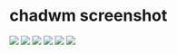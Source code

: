 # chadwm screenshot

<img src="https://github.com/siduck/chadwm/blob/screenshots/screenshots/initial_look.png">
<img src="https://github.com/siduck/chadwm/blob/screenshots/screenshots/col_layout.png">

<img src="https://github.com/siduck/chadwm/blob/screenshots/screenshots/occ_act_tags.png">
<img src="https://github.com/siduck/chadwm/blob/screenshots/screenshots/chadwm.png">
<img src='https://i.redd.it/t1pvmqlq3oc81.png'>

<img src="https://github.com/siduck/chadwm/blob/screenshots/screenshots/gruvchad.png">
